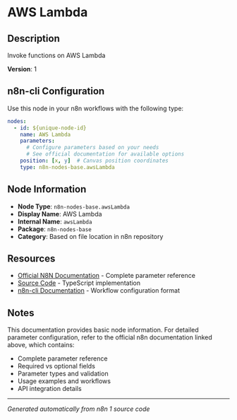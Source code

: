 # AWS Lambda

## Description

Invoke functions on AWS Lambda

**Version**: 1

## n8n-cli Configuration

Use this node in your n8n workflows with the following type:

```yaml
nodes:
  - id: ${unique-node-id}
    name: AWS Lambda
    parameters:
      # Configure parameters based on your needs
      # See official documentation for available options
    position: [x, y]  # Canvas position coordinates
    type: n8n-nodes-base.awsLambda
```

## Node Information

- **Node Type**: `n8n-nodes-base.awsLambda`
- **Display Name**: AWS Lambda
- **Internal Name**: `awsLambda`
- **Package**: `n8n-nodes-base`
- **Category**: Based on file location in n8n repository

## Resources

- [Official N8N Documentation](https://docs.n8n.io/integrations/builtin/app-nodes/n8n-nodes-base.awslambda/) - Complete parameter reference
- [Source Code](https://github.com/n8n-io/n8n/blob/master/packages/nodes-base/nodes/Aws/AwsLambda.node.ts) - TypeScript implementation
- [n8n-cli Documentation](https://github.com/edenreich/n8n-cli) - Workflow configuration format

## Notes

This documentation provides basic node information. For detailed parameter configuration, 
refer to the official n8n documentation linked above, which contains:

- Complete parameter reference
- Required vs optional fields
- Parameter types and validation
- Usage examples and workflows
- API integration details

---
*Generated automatically from n8n 1 source code*
